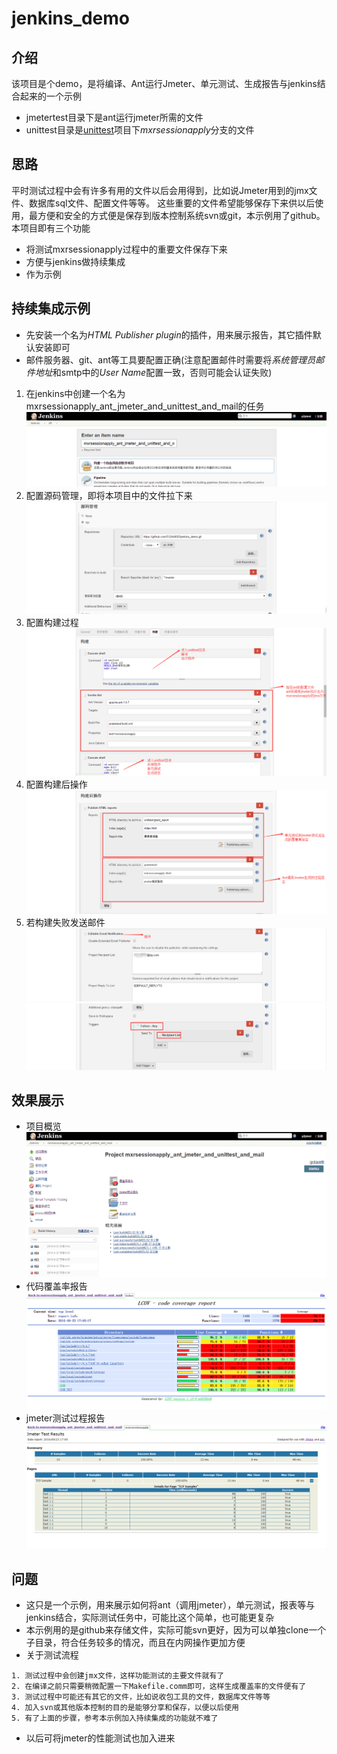 # jenkins_demo
## 介绍
该项目是个demo，是将编译、Ant运行Jmeter、单元测试、生成报告与jenkins结合起来的一个示例

- jmetertest目录下是ant运行jmeter所需的文件
- unittest目录是[unittest](https://github.com/512444693/unittest)项目下*mxrsessionapply*分支的文件

## 思路
平时测试过程中会有许多有用的文件以后会用得到，比如说Jmeter用到的jmx文件、数据库sql文件、配置文件等等。
这些重要的文件希望能够保存下来供以后使用，最方便和安全的方式便是保存到版本控制系统svn或git，本示例用了github。
本项目即有三个功能
- 将测试mxrsessionapply过程中的重要文件保存下来
- 方便与jenkins做持续集成
- 作为示例

## 持续集成示例
- 先安装一个名为*HTML Publisher plugin*的插件，用来展示报告，其它插件默认安装即可
- 邮件服务器、git、ant等工具要配置正确(注意配置邮件时需要将*系统管理员邮件地址*和smtp中的*User Name*配置一致，否则可能会认证失败)
1. 在jenkins中创建一个名为mxrsessionapply_ant_jmeter_and_unittest_and_mail的任务
![image](https://raw.githubusercontent.com/512444693/resources/master/jenkins_demo/step1.jpg)
2. 配置源码管理，即将本项目中的文件拉下来
![image](https://raw.githubusercontent.com/512444693/resources/master/jenkins_demo/step2.jpg)
3. 配置构建过程
![image](https://raw.githubusercontent.com/512444693/resources/master/jenkins_demo/step3.jpg)
4. 配置构建后操作
![image](https://raw.githubusercontent.com/512444693/resources/master/jenkins_demo/step4.jpg)
5. 若构建失败发送邮件
![image](https://raw.githubusercontent.com/512444693/resources/master/jenkins_demo/step5_1.jpg)
![image](https://raw.githubusercontent.com/512444693/resources/master/jenkins_demo/step5_2.jpg)


## 效果展示
- 项目概览
![image](https://raw.githubusercontent.com/512444693/resources/master/jenkins_demo/step6.jpg)
- 代码覆盖率报告
![image](https://raw.githubusercontent.com/512444693/resources/master/jenkins_demo/step7.jpg)
- jmeter测试过程报告
![image](https://raw.githubusercontent.com/512444693/resources/master/jenkins_demo/step8.jpg)


## 问题
- 这只是一个示例，用来展示如何将ant（调用jmeter），单元测试，报表等与jenkins结合，实际测试任务中，可能比这个简单，也可能更复杂
- 本示例用的是github来存储文件，实际可能svn更好，因为可以单独clone一个子目录，符合任务较多的情况，而且在内网操作更加方便
- 关于测试流程
```
1. 测试过程中会创建jmx文件，这样功能测试的主要文件就有了
2. 在编译之前只需要稍微配置一下Makefile.comm即可，这样生成覆盖率的文件便有了
3. 测试过程中可能还有其它的文件，比如说收包工具的文件，数据库文件等等
4. 加入svn或其他版本控制的目的是能够分享和保存，以便以后使用
5. 有了上面的步骤，参考本示例加入持续集成的功能就不难了
```
- 以后可将jmeter的性能测试也加入进来

